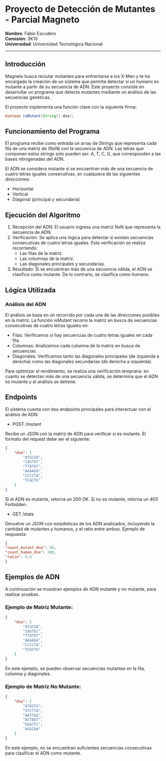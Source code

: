 # Proyecto de Detección de Mutantes - Parcial Magneto

**Nombre**: Fabio Escudero  
**Comisión**: 3K10  
**Universidad**: Universidad Tecnológica Nacional

---

## Introducción

Magneto busca reclutar mutantes para enfrentarse a los X-Men y te ha encargado la creación de un sistema que permita detectar si un humano es mutante a partir de su secuencia de ADN. Este proyecto consiste en desarrollar un programa que detecte mutantes mediante un análisis de las secuencias genéticas.

El proyecto implementa una función clave con la siguiente firma:

```java
boolean isMutant(String[] dna);
```
## Funcionamiento del Programa
El programa recibe como entrada un array de Strings que representa cada fila de una matriz de (NxN) con la secuencia de ADN. Las letras que componen estos strings solo pueden ser: A, T, C, G, que corresponden a las bases nitrogenadas del ADN.

El ADN se considera mutante si se encuentran más de una secuencia de cuatro letras iguales consecutivas, en cualquiera de las siguientes direcciones:

- Horizontal
- Vertical
- Diagonal (principal y secundaria)

## Ejecución del Algoritmo
1. Recepción del ADN: El usuario ingresa una matriz NxN que representa la secuencia de ADN.
2. Verificación: Se aplica una lógica para detectar si existen secuencias consecutivas de cuatro letras iguales. Esta verificación se realiza recorriendo:
   - Las filas de la matriz.
   - Las columnas de la matriz. 
   - Las diagonales principales y secundarias.
3. Resultado: Si se encuentran más de una secuencia válida, el ADN se clasifica como mutante. De lo contrario, se clasifica como humano.
   
## Lógica Utilizada
### Análisis del ADN
   El análisis se basa en un recorrido por cada una de las direcciones posibles en la matriz. La función isMutant recorre la matriz en busca de secuencias consecutivas de cuatro letras iguales en:

- Filas: Verificamos si hay secuencias de cuatro letras iguales en cada fila.
- Columnas: Analizamos cada columna de la matriz en busca de secuencias. 
- Diagonales: Verificamos tanto las diagonales principales (de izquierda a derecha) como las diagonales secundarias (de derecha a izquierda).

Para optimizar el rendimiento, se realiza una verificación temprana: en cuanto se detectan más de una secuencia válida, se determina que el ADN es mutante y el análisis se detiene.

## Endpoints
El sistema cuenta con dos endpoints principales para interactuar con el análisis de ADN:

- POST /mutant

Recibe un JSON con la matriz de ADN para verificar si es mutante. El formato del request debe ser el siguiente:

```json
{
    "dna": [
        "ATGCGA",
        "CAGTGC",
        "TTATGT",
        "AGAAGG",
        "CCCCTA",
        "TCACTG"
    ]
}
```
Si el ADN es mutante, retorna un 200 OK. Si no es mutante, retorna un 403 Forbidden.

- GET /stats

Devuelve un JSON con estadísticas de los ADN analizados, incluyendo la cantidad de mutantes y humanos, y el ratio entre ambos. Ejemplo de respuesta:


```json
{
"count_mutant_dna": 40,
"count_human_dna": 100,
"ratio": 0.4
}
```

## Ejemplos de ADN
A continuación se muestran ejemplos de ADN mutante y no mutante, para realizar pruebas.

### Ejemplo de Matriz Mutante:

```json
{
    "dna": [
        "ATGCGA",
        "CAGTGC",
        "TTATGT",
        "AGAAGG",
        "CCCCTA",
        "TCACTG"
    ]
}
```
En este ejemplo, se pueden observar secuencias mutantes en la fila, columna y diagonales.

### Ejemplo de Matriz No Mutante:

```json
{
    "dna": [
        "ATGGTG",
        "GTCTTA",
        "AATTGG",
        "ACTAGT",
        "GGATTC",
        "AGGCAA"
    ]
}
```
En este ejemplo, no se encuentran suficientes secuencias consecutivas para clasificar el ADN como mutante.

